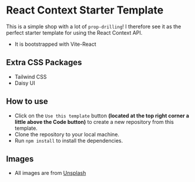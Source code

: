 # React Context Starter Template

This is a simple shop with a lot of `prop-drilling`! I therefore see it as the perfect starter template for using the React Context API.

- It is bootstrapped with Vite-React

## Extra CSS Packages

- Tailwind CSS
- Daisy UI

## How to use

- Click on the `Use this template` button **(located at the top right corner a little above the Code button)** to create a new repository from this template.
- Clone the repository to your local machine.
- Run `npm install` to install the dependencies.

## Images

- All images are from [Unsplash](https://unsplash.com/)
